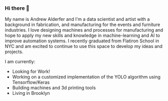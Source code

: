 ### Hi there 👋
My name is Andrew Alderfer and I'm a data scientist and artist with a background in fabrication, and manufacturing for the events and furniture industries. I love designing machines and processes for manufacturing and hope to apply my new skills and knowledge in machine-learning and AI to improve automation systems. I recently graduated from Flatiron School in NYC and am excited to continue to use this space to develop my ideas and projects.

I am currently:

- Looking for Work!
- Working on a customized implementation of the YOLO algorithm using Tensorflow/Keras
- Building machines and 3d printing tools
- Living in Brooklyn

<!--
**DrewAlderfer/DrewAlderfer** is a ✨ _special_ ✨ repository because its `README.md` (this file) appears on your GitHub profile.

Here are some ideas to get you started:

- 🔭 I’m currently working on ...
- 🌱 I’m currently learning ...
- 👯 I’m looking to collaborate on ...
- 🤔 I’m looking for help with ...
- 💬 Ask me about ...
- 📫 How to reach me: ...
- 😄 Pronouns: ...
- ⚡ Fun fact: ...
-->
